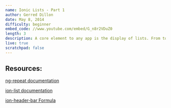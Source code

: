```yaml
---
name: Ionic Lists - Part 1
author: Gerred Dillon
date: May 8, 2014
difficulty: beginner
embed_code: //www.youtube.com/embed/G_n8r2VDuZ0
length: 3
description: A core element to any app is the display of lists. From todos to social feeds, lists are the building block for much more complex UIs. Learn about lists in Ionic in this video.
live: true
scratchpad: false
---
```


## Resources:

[ng-repeat documentation](https://docs.angularjs.org/api/ng/directive/ngRepeat)

[ion-list documentation](http://ionicframework.com/docs/api/directive/ionList/)

[ion-header-bar Formula](http://learn.ionicframework.com/formulas/navigation-bar-vs-header-bar/)
